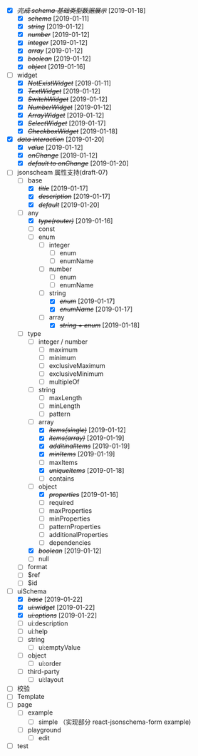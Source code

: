 * [X] ~~*完成 schema 基础类型数据展示*~~ [2019-01-18]
  * [X] ~~*schema*~~ [2019-01-11]
  * [X] ~~*string*~~ [2019-01-12]
  * [X] ~~*number*~~ [2019-01-12]
  * [X] ~~*integer*~~ [2019-01-12]
  * [X] ~~*array*~~ [2019-01-12]
  * [X] ~~*boolean*~~ [2019-01-12]
  * [X] ~~*object*~~ [2019-01-16]
* [ ] widget
  * [X] ~~*NotExistWidget*~~ [2019-01-11]
  * [X] ~~*TextWidget*~~ [2019-01-12]
  * [X] ~~*SwitchWidget*~~ [2019-01-12]
  * [X] ~~*NumberWidget*~~ [2019-01-12]
  * [X] ~~*ArrayWidget*~~ [2019-01-12]
  * [X] ~~*SelectWidget*~~ [2019-01-17]
  * [X] ~~*CheckboxWidget*~~ [2019-01-18]
* [X] ~~*data interaction*~~ [2019-01-20]
  * [X] ~~*value*~~ [2019-01-12]
  * [X] ~~*onChange*~~ [2019-01-12]
  * [X] ~~*default to onChange*~~ [2019-01-20]
* [ ] jsonscheam 属性支持(draft-07)
  * [ ] base
    * [X] ~~*title*~~ [2019-01-17]
    * [X] ~~*description*~~ [2019-01-17]
    * [X] ~~*default*~~ [2019-01-20]
  * [ ] any
    * [X] ~~*type(router)*~~ [2019-01-16]
    * [ ] const
    * [ ] enum
      * [ ] integer
        * [ ] enum
        * [ ] enumName
      * [ ] number
        * [ ] enum
        * [ ] enumName
      * [ ] string
        * [X] ~~*enum*~~ [2019-01-17]
        * [X] ~~*enumName*~~ [2019-01-17]
      * [ ] array
        * [X] ~~*string + enum*~~ [2019-01-18]
  * [ ] type
    * [ ] integer / number
      * [ ] maximum
      * [ ] minimum
      * [ ] exclusiveMaximum
      * [ ] exclusiveMinimum
      * [ ] multipleOf
    * [ ] string
      * [ ] maxLength
      * [ ] minLength
      * [ ] pattern
    * [ ] array
      * [X] ~~*items(single)*~~ [2019-01-12]
      * [X] ~~*items(array)*~~ [2019-01-19]
      * [X] ~~*additinalItems*~~ [2019-01-19]
      * [X] ~~*minItems*~~ [2019-01-19]
      * [ ] maxItems
      * [X] ~~*uniqueItems*~~ [2019-01-18]
      * [ ] contains
    * [ ] object
      * [X] ~~*properties*~~ [2019-01-16]
      * [ ] required
      * [ ] maxProperties
      * [ ] minProperties
      * [ ] patternProperties
      * [ ] additionalProperties
      * [ ] dependencies
    * [X] ~~*boolean*~~ [2019-01-12]
    * [ ] null
  * [ ] format
  * [ ] $ref
  * [ ] $id
* [ ] uiSchema
  * [X] ~~*base*~~ [2019-01-22]
  * [X] ~~*ui:widget*~~ [2019-01-22]
  * [X] ~~*ui:options*~~ [2019-01-22]
  * [ ] ui:description
  * [ ] ui:help
  * [ ] string
    * [ ] ui:emptyValue
  * [ ] object
    * [ ] ui:order
  * [ ] third-party
    * [ ] ui:layout
* [ ] 校验
* [ ] Template
* [ ] page
  * [ ] example
    * [ ] simple （实现部分 react-jsonschema-form example)
  * [ ] playground
    * [ ] edit
* [ ] test
